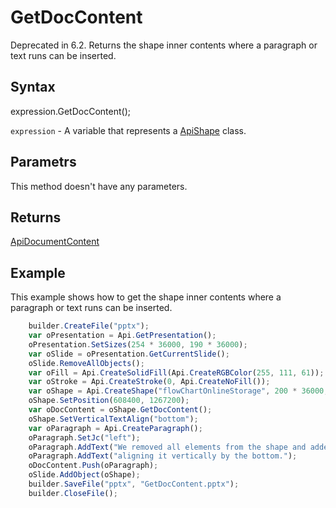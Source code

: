 # GetDocContent

Deprecated in 6.2. Returns the shape inner contents where a paragraph or text runs can be inserted.

## Syntax

expression.GetDocContent();

`expression` - A variable that represents a [ApiShape](../ApiShape.md) class.

## Parametrs

This method doesn't have any parameters.

## Returns

[ApiDocumentContent](../../ApiDocumentContent/ApiDocumentContent.md)

## Example

This example shows how to get the shape inner contents where a paragraph or text runs can be inserted.

```javascript
	builder.CreateFile("pptx");
	var oPresentation = Api.GetPresentation();
	oPresentation.SetSizes(254 * 36000, 190 * 36000);
	var oSlide = oPresentation.GetCurrentSlide();
	oSlide.RemoveAllObjects();
	var oFill = Api.CreateSolidFill(Api.CreateRGBColor(255, 111, 61));
	var oStroke = Api.CreateStroke(0, Api.CreateNoFill());
	var oShape = Api.CreateShape("flowChartOnlineStorage", 200 * 36000, 130 * 36000, oFill, oStroke);
	oShape.SetPosition(608400, 1267200);
	var oDocContent = oShape.GetDocContent();
	oShape.SetVerticalTextAlign("bottom");
	var oParagraph = Api.CreateParagraph();
	oParagraph.SetJc("left");
	oParagraph.AddText("We removed all elements from the shape and added a new paragraph inside it ");
	oParagraph.AddText("aligning it vertically by the bottom.");
	oDocContent.Push(oParagraph);
	oSlide.AddObject(oShape);
	builder.SaveFile("pptx", "GetDocContent.pptx");
	builder.CloseFile();
```